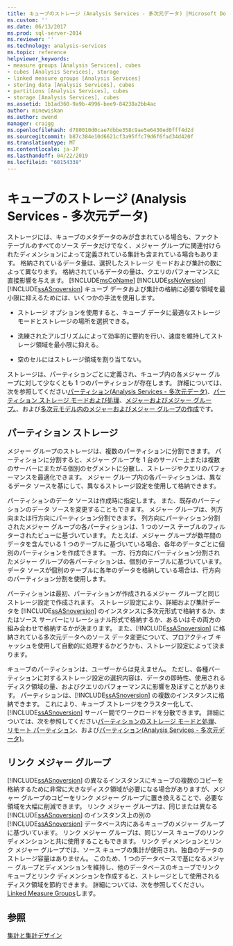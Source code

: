 ```yaml
---
title: キューブのストレージ (Analysis Services - 多次元データ) |Microsoft Docs
ms.custom: ''
ms.date: 06/13/2017
ms.prod: sql-server-2014
ms.reviewer: ''
ms.technology: analysis-services
ms.topic: reference
helpviewer_keywords:
- measure groups [Analysis Services], cubes
- cubes [Analysis Services], storage
- linked measure groups [Analysis Services]
- storing data [Analysis Services], cubes
- partitions [Analysis Services], cubes
- storage [Analysis Services], cubes
ms.assetid: 1b1ad360-9a9b-4996-bee9-84238a2bb4ac
author: minewiskan
ms.author: owend
manager: craigg
ms.openlocfilehash: d780010d0cae7dbbe358c9ae5e6430ed0fff4d2d
ms.sourcegitcommit: b87c384e10d6621cf3a95ffc79d6f6fad34d420f
ms.translationtype: MT
ms.contentlocale: ja-JP
ms.lasthandoff: 04/22/2019
ms.locfileid: "60154338"
---
```

# <a name="cube-storage-analysis-services---multidimensional-data"></a>キューブのストレージ (Analysis Services - 多次元データ)
  ストレージには、キューブのメタデータのみが含まれている場合も、ファクト テーブルのすべてのソース データだけでなく、メジャー グループに関連付けられたディメンションによって定義されている集計も含まれている場合もあります。 格納されているデータ量は、選択したストレージ モードおよび集計の数によって異なります。 格納されているデータの量は、クエリのパフォーマンスに直接影響を与えます。 [!INCLUDE[msCoName](../../includes/msconame-md.md)] [!INCLUDE[ssNoVersion](../../includes/ssnoversion-md.md)] [!INCLUDE[ssASnoversion](../../includes/ssasnoversion-md.md)] キューブ データおよび集計の格納に必要な領域を最小限に抑えるためには、いくつかの手法を使用します。  
  
-   ストレージ オプションを使用すると、キューブ データに最適なストレージ モードとストレージの場所を選択できる。  
  
-   洗練されたアルゴリズムによって効率的に要約を行い、速度を維持してストレージ領域を最小限に抑える。  
  
-   空のセルにはストレージ領域を割り当てない。  
  
 ストレージは、パーティションごとに定義され、キューブ内の各メジャー グループに対して少なくとも 1 つのパーティションが存在します。 詳細については、次を参照してください[パーティション&#40;Analysis Services - 多次元データ&#41;](partitions-analysis-services-multidimensional-data.md)、[パーティション ストレージ モードおよび処理](partitions-partition-storage-modes-and-processing.md)、[メジャーおよびメジャー グループ。](../multidimensional-models/measures-and-measure-groups.md)、および[多次元モデル内のメジャーおよびメジャー グループの作成](../multidimensional-models/create-measures-and-measure-groups-in-multidimensional-models.md)です。  
  
## <a name="partition-storage"></a>パーティション ストレージ  
 メジャー グループのストレージは、複数のパーティションに分割できます。 パーティションに分割すると、メジャー グループを 1 台のサーバー上または複数のサーバーにまたがる個別のセグメントに分散し、ストレージやクエリのパフォーマンスを最適化できます。 メジャー グループ内の各パーティションは、異なるデータ ソースを基にして、異なるストレージ設定を使用して格納できます。  
  
 パーティションのデータ ソースは作成時に指定します。 また、既存のパーティションのデータ ソースを変更することもできます。 メジャー グループは、列方向または行方向にパーティション分割できます。 列方向にパーティション分割されたメジャー グループの各パーティションは、1 つのソース テーブルのフィルターされたビューに基づいています。 たとえば、メジャー グループが数年間のデータを含んでいる 1 つのテーブルに基づいている場合、各年のデータごとに個別のパーティションを作成できます。 一方、行方向にパーティション分割されたメジャー グループの各パーティションは、個別のテーブルに基づいています。 データ ソースが個別のテーブルに各年のデータを格納している場合は、行方向のパーティション分割を使用します。  
  
 パーティションは最初、パーティションが作成されるメジャー グループと同じストレージ設定で作成されます。 ストレージ設定により、詳細および集計データを [!INCLUDE[ssASnoversion](../../includes/ssasnoversion-md.md)] のインスタンスに多次元形式で格納するか、またはソース サーバーにリレーショナル形式で格納するか、あるいはその両方の組み合わせで格納するかが決まります。 また、[!INCLUDE[ssASnoversion](../../includes/ssasnoversion-md.md)] に格納されている多次元データへのソース データ変更について、プロアクティブ キャッシュを使用して自動的に処理するかどうかも、ストレージ設定によって決まります。  
  
 キューブのパーティションは、ユーザーからは見えません。 ただし、各種パーティションに対するストレージ設定の選択内容は、データの即時性、使用されるディスク領域の量、およびクエリのパフォーマンスに影響を及ぼすことがあります。 パーティションは、[!INCLUDE[ssASnoversion](../../includes/ssasnoversion-md.md)] の複数のインスタンスに格納できます。 これにより、キューブ ストレージをクラスター化して、[!INCLUDE[ssASnoversion](../../includes/ssasnoversion-md.md)] サーバー間でワークロードを分散できます。 詳細については、次を参照してください[パーティションのストレージ モードと処理](partitions-partition-storage-modes-and-processing.md)、[リモート パーティション](partitions-remote-partitions.md)、および[パーティション&#40;Analysis Services - 多次元データ&#41;](partitions-analysis-services-multidimensional-data.md)。  
  
## <a name="linked-measure-groups"></a>リンク メジャー グループ  
 [!INCLUDE[ssASnoversion](../../includes/ssasnoversion-md.md)] の異なるインスタンスにキューブの複数のコピーを格納するために非常に大きなディスク領域が必要になる場合がありますが、メジャー グループのコピーをリンク メジャー グループに置き換えることで、必要な領域を大幅に削減できます。 リンク メジャー グループは、同じまたは異なる [!INCLUDE[ssASnoversion](../../includes/ssasnoversion-md.md)] のインスタンス上の別の [!INCLUDE[ssASnoversion](../../includes/ssasnoversion-md.md)] データベース内にあるキューブのメジャー グループに基づいています。 リンク メジャー グループは、同じソース キューブのリンク ディメンションと共に使用することもできます。 リンク ディメンションとリンク メジャー グループでは、ソース キューブの集計が使用され、独自のデータのストレージ容量はありません。 このため、1 つのデータベースで基になるメジャー グループとディメンションを維持し、他のデータベースのキューブでリンク キューブとリンク ディメンションを作成すると、ストレージとして使用されるディスク領域を節約できます。 詳細については、次を参照してください。 [Linked Measure Groups](../multidimensional-models/linked-measure-groups.md)します。  
  
## <a name="see-also"></a>参照  
 [集計と集計デザイン](aggregations-and-aggregation-designs.md)  
  
  
